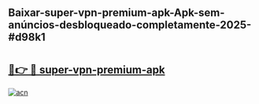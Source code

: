 ## Baixar-super-vpn-premium-apk-Apk-sem-anúncios-desbloqueado-completamente-2025-#d98k1

# <h2><a href="https://ainizakaria.my?title=super-vpn-premium-apk&ref=20M">🔗👉 🔴 super-vpn-premium-apk</a></h2>

[![acn](https://github.com/user-attachments/assets/0f9c940e-d8b0-45ae-aac7-cd30a18b3e1c)](https://ainizakaria.my?title=super-vpn-premium-apk&ref=20M)

